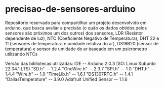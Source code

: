 # precisao-de-sensores-arduino

Repositorio reservado para compartilhar um projeto desenvolvido em arduino, que busca avaliar a precisão (o quão os dados obtidos pelos sensores são próximos um dos outros) dos sensores, LDR (Resistor dependente de luz), NTC (Coeficiente Negativo de Temperatura), DHT 22 e 11 (sensores de temperatura e umidade relativa do ar), DS18B20 (sensor de temperatura) e sensor de umidade do ar baseado em um psicrometro utilizando NTCs

Versão das bibliotecas utilizadas:
IDE -- Arduino 2.0.3 (SO: Linux Xubunto 22.04.1 LTS)
"SD.h" -- 1.2.4
"OneWire.h" -- 2.3.7
"SPI.h" -- 1.0
"DHT.h" -- 1.4.4
"Wire.h" -- 1.0
"TimeLib.h" -- 1.6.1
"DS1307RTC.h" -- 1.4.1
"DallasTemperature" -- 3.9.0
 Adafruit Unified Sensor -- 1.1.6
